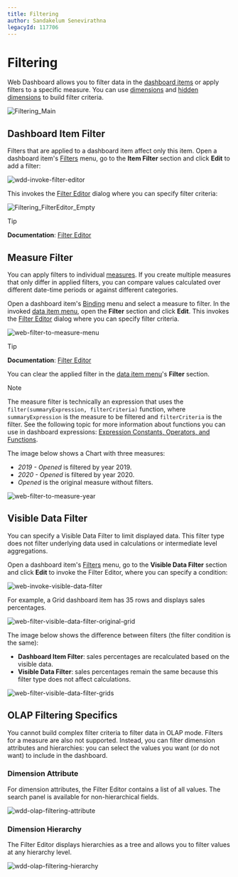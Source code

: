 ```yaml
---
title: Filtering
author: Sandakelum Senevirathna
legacyId: 117706
---
```

# Filtering
Web Dashboard allows you to filter data in the [dashboard items](../dashboard-item-settings.md) or apply filters to a specific measure. You can use [dimensions](../bind-dashboard-items-to-data/bind-dashboard-items-to-data-in-the-web-dashboard.md) and [hidden dimensions](../bind-dashboard-items-to-data/hidden-data-items.md) to build filter criteria.

![Filtering_Main](../../../images/filtering_main132414.png)

## Dashboard Item Filter

Filters that are applied to a dashboard item affect only this item. Open a dashboard item's [Filters](../ui-elements/dashboard-item-menu.md) menu, go to the **Item Filter** section and click **Edit** to add a filter:

![wdd-invoke-filter-editor](../../../images/wdd-invoke-filter-editor124630.png)

This invokes the [Filter Editor](../ui-elements/dialogs-and-wizards/filter-editor.md) dialog where you can specify filter criteria:

![Filtering_FilterEditor_Empty](../../../images/filtering_filtereditor_empty132417.png)

> [!Tip]
> **Documentation**: [Filter Editor](../ui-elements/dialogs-and-wizards/filter-editor.md) 

## Measure Filter

You can apply filters to individual [measures](../bind-dashboard-items-to-data/bind-dashboard-items-to-data-in-the-web-dashboard.md). If you create multiple measures that only differ in applied filters, you can compare values calculated over different date-time periods or against different categories.

Open a dashboard item's [Binding](../ui-elements/dashboard-item-menu.md) menu and select a measure to filter. In the invoked [data item menu](../ui-elements/data-item-menu.md), open the **Filter** section and click **Edit**. This invokes the [Filter Editor](../ui-elements/dialogs-and-wizards/filter-editor.md) dialog where you can specify filter criteria. 

![web-filter-to-measure-menu](../../../images/web-filter-to-measure-menu.png)

> [!Tip]
> **Documentation**: [Filter Editor](../ui-elements/dialogs-and-wizards/filter-editor.md)

You can clear the applied filter in the [data item menu](../ui-elements/data-item-menu.md)'s **Filter** section.

> [!Note]
> The measure filter is technically an expression that uses the `filter(summaryExpression, filterCriteria)` function, where `summaryExpression` is the measure to be filtered and `filterCriteria` is the filter. See the following topic for more information about functions you can use in dashboard expressions: [Expression Constants, Operators, and Functions](../data-analysis/expression-constants-operators-and-functions.md).

The image below shows a Chart with three measures: 

- _2019 - Opened_ is filtered by year 2019.
- _2020 - Opened_ is filtered by year 2020.
- _Opened_ is the original measure without filters.
 
![web-filter-to-measure-year](../../../images/web-filter-to-measure-year.png)


## Visible Data Filter

You can specify a Visible Data Filter to limit displayed data. This filter type does not filter underlying data used in calculations or intermediate level aggregations.

Open a dashboard item's [Filters](../ui-elements/dashboard-item-menu.md) menu, go to the **Visible Data Filter** section and click **Edit** to invoke the Filter Editor, where you can specify a condition:

![web-invoke-visible-data-filter](../../../images/web-invoke-visible-data-filter.png)

For example, a Grid dashboard item has 35 rows and displays sales percentages.

![web-filter-visible-data-filter-original-grid](../../../images/web-filter-visible-data-filter-original-grid.png)

The image below shows the difference between filters (the filter condition is the same): 

- **Dashboard Item Filter**: sales percentages are recalculated based on the visible data.
- **Visible Data Filter**: sales percentages remain the same because this filter type does not affect calculations.

![web-filter-visible-data-filter-grids](../../../images/web-filter-visible-data-filter-grids.png)

## OLAP Filtering Specifics

You cannot build complex filter criteria to filter data in OLAP mode. Filters for a measure are also not supported. Instead, you can filter dimension attributes and hierarchies: you can select the values you want (or do not want) to include in the dashboard.

### Dimension Attribute

For dimension attributes, the Filter Editor contains a list of all values. The search panel is available for non-hierarchical fields.

![wdd-olap-filtering-attribute](../../../images/img124640.png)

### Dimension Hierarchy

The Filter Editor displays hierarchies as a tree and allows you to filter values at any hierarchy level.

![wdd-olap-filtering-hierarchy](../../../images/img124639.png)
